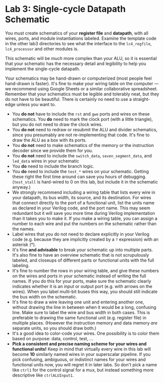 # Lab 3: Single-cycle Datapath Schematic

You must create schematics of your **register file** and **datapath**, with all wires, ports, and module instantiations labeled. Examine the template code in the other lab3 directories to see what the interface to the `lc4_regfile`, `lc4_processor` and other modules is.

This schematic will be *much* more complex than your ALU, so it is essential that your schematic has the necessary detail and legibility to help you implement the single-cycle datapath.

Your schematics may be hand-drawn or computerized (most people feel hand-drawn is faster). It's fine to make your wiring table on the computer — we recommend using Google Sheets or a similar collaborative spreadsheet. Remember that your schematics must be legible and tolerably neat, but they do not have to be beautiful. There is certainly no need to use a straight-edge unless you want to.

+ You **do not** have to include the `rst` and `gwe` ports and wires on these schematics. You **do** need to mark the clock port (with a little triangle), but you do not need to draw the clock wires.
+ You **do not** need to redraw or resubmit the ALU and divider schematics, since you presumably are not re-implementing that code. It's fine to draw the ALU as a box with its ports.
+ You **do not** need to make schematics of the memory or the instruction decoder since we provide them for you.
+ You **do not** need to include the `switch_data`, `seven_segment_data`, and `led_data` wires in your schematic
+ You **do** need to include the branch logic.
+ You **do** need to include the `test_*` wires on your schematic. Getting these right the first time around can save you hours of debugging. (`test_stall` is hard-wired to 0 on this lab, but include it in the schematic anyway.)
+ We strongly recommend including a wiring table that lists every wire in your datapath, its bus width, its source, and its destination. For wires that connect directly to the port of a functional unit, list the units name as declared in your Verilog code, and the port name. This may seem redundant but it will save you more time during Verilog implementation than it takes you to make it. If you make a wiring table, you can assign a number to each wire and put the numbers on the schematic rather than the names.
+ Label wires that you do not need to declare explicitly in your Verilog code (e.g. because they are implicitly created by a `?` expression) with an asterisk (*).
+ It's fine **and advisable** to break your schematic up into multiple parts. It's also fine to have an overview schematic that is not scrupulously labeled, and closeups of different parts or functional units with the full labeling.
+ It's fine to number the rows in your wiring table, and give these numbers on the wires and ports in your schematic instead of writing the full names. If you do this for your ports, make sure the schematic clearly indicates whether it is an input or output port (e.g. with arrows on the wires). When you label multi-bit buses this way, you should still indicate the bus width on the schematic.
+ It's fine to draw a wire leaving one unit and entering another one, without drawing the line in between when it would be a long, confusing line. Make sure to label the wire and bus width in both cases. This is preferable to drawing the same functional unit (e.g. register file) in multiple places. (However the instruction memory and data memory *are* separate units, so you should draw both.)
+ It's a good idea to color-code your wires. One possibility is to color them based on purpose: data, control, test, ...
+ **Pick a consistent and precise naming scheme for your wires and functional units!** Keep in mind that virtually every wire in this lab will become **10** similarly named wires in your superscalar pipeline. If you pick confusing, ambiguous, or indistinct names for your wires and functional units now, you will regret it in later labs. So don't pick a name like `ctrl1` for the control signal for a mux, but instead something more descriptive like `ctrlALUInput1`.
